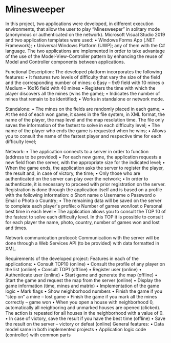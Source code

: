 # Minesweeper

  In this project, two applications were developed, in different execution environments, that allow the user to play “Minesweeper” in solitary mode (anonymous or 
authenticated on the network). Microsoft Visual Studio 2019 and two application templates were used: 
      • Windows Forms App (.NET Framework); 
      • Universal Windows Platform (UWP); any of them with the C# language. 
  The two applications are implemented in order to take advantage of the use of the Model-View-Controller pattern by enhancing the reuse of Model and Controller 
components between applications.

Functional Description: 
   The developed platform incorporates the following features: 
      • It features two levels of difficulty that vary the size of the field and the corresponding number of mines: 
            o Easy – 9x9 field with 10 mines 
            o Medium – 16x16 field with 40 mines 
      • Registers the time with which the player discovers all the mines (wins the game); 
      • Indicates the number of mines that remain to be identified; • Works in standalone or network mode.

Standalone: 
    • The mines on the fields are randomly placed in each game; 
    • At the end of each won game, it saves in the file system, in XML format, the name of the player, the map level and the map resolution time. The file only saves the 
      information of the fastest to solve in each difficulty level; 
    • The name of the player who ends the game is requested when he wins; 
    • Allows you to consult the name of the fastest player and respective time for each difficulty level;

Network: 
    • The application connects to a server in order to function (address to be provided) 
    • For each new game, the application requests a new field from the server, with the appropriate size for the indicated level; 
    • When the game ends, the application asks the server to register the player, the result and, in case of victory, the time; 
    • Only those who are authenticated on the server can play over the network; 
    • In order to authenticate, it is necessary to proceed with prior registration on the server. Registration is done through the application itself and is based on a 
      profile with the following information: 
          o Short name 
          o Username 
          o Password 
          o Email 
          o Photo o Country; 
    • The remaining data will be saved on the server to complete each player's profile: 
          o Number of games won/lost 
          o Personal best time in each level 
    • The application allows you to consult the TOP 10 of the fastest to solve each difficulty level. In this TOP it is possible to consult for each player the name, 
      photo, country, number of games won and lost and times.
  
 Network communication protocol: 
    Communication with the server will be done through a Web Services API (to be provided) with data formatted in XML.

Requirements of the developed project: 
    Features in each of the applications: 
        • Consult TOP10 (online) 
        • Consult the profile of any player on the list (online) 
        • Consult TOP1 (offline) 
        • Register user (online) 
        • Authenticate user (online) 
        • Start game and generate the map (offline) 
        • Start the game and request the map from the server (online) 
        • Display the game information (time, mines and matrix) 
        • Implementation of the game logic 
        • Mark flags 
        • Show neighborhood numbers 
        • Finish the game if you “step on” a mine – lost game 
        • Finish the game if you mark all the mines correctly – game won 
        • When you open a house with neighborhood 0, automatically all neighboring and unmarked houses are opened (clicked). The action is repeated for all houses in 
          the neighborhood with a value of 0. 
        • In case of victory, save the result if you have the best time (offline)
        • Save the result on the server – victory or defeat (online) 
      General features: 
        • Data model same in both implemented projects 
        • Application logic code (controller) with common parts

